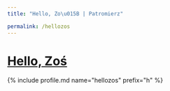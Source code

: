 ```yaml
---
title: "Hello, Zo\u015B | Patromierz"

permalink: /hellozos
---
```


# [Hello, Zoś](https://patronite.pl/hellozos)

{% include profile.md name="hellozos" prefix="h" %}

